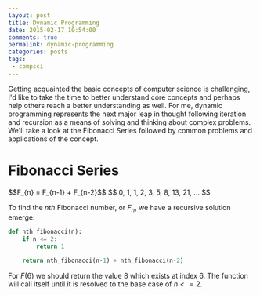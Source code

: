 ```yaml
---
layout: post
title: Dynamic Programming
date: 2015-02-17 10:54:00
comments: true
permalink: dynamic-programming
categories: posts
tags:
 - compsci
---
```


Getting acquainted the basic concepts of computer science is challenging, I'd like to take the time to better understand core concepts and perhaps help others reach a better understanding as well. For me, dynamic programming represents the next major leap in thought following iteration and recursion as a means of solving and thinking about complex problems. We'll take a look at the Fibonacci Series followed by common problems and applications of the concept. 

# Fibonacci Series

<script type="text/x-mathjax-config">
  MathJax.Hub.Config({tex2jax: {inlineMath: [['$','$'], ['\\(','\\)']]}});
</script>
<script type="text/javascript"
  src="http://cdn.mathjax.org/mathjax/latest/MathJax.js?config=TeX-AMS-MML_HTMLorMML">
</script>
<p>
  $$F_{n} = F_{n-1} + F_{n-2}$$
  $$ 0, 1, 1, 2, 3, 5, 8, 13, 21, ... $$ 
</p>

To find the $nth$ Fibonacci number, or $F_{n}$, we have a recursive solution emerge:

```python 
def nth_fibonacci(n):
    if n <= 2: 
        return 1

    return nth_fibonacci(n-1) + nth_fibonacci(n-2)
```

For $F(6)$ we should return the value $8$ which exists at index $6$. The function will call itself until it is resolved to the base case of $n<=2$. 


